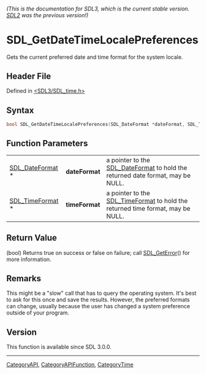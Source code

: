 ###### (This is the documentation for SDL3, which is the current stable version. [SDL2](https://wiki.libsdl.org/SDL2/) was the previous version!)
# SDL_GetDateTimeLocalePreferences

Gets the current preferred date and time format for the system locale.

## Header File

Defined in [<SDL3/SDL_time.h>](https://github.com/libsdl-org/SDL/blob/main/include/SDL3/SDL_time.h)

## Syntax

```c
bool SDL_GetDateTimeLocalePreferences(SDL_DateFormat *dateFormat, SDL_TimeFormat *timeFormat);
```

## Function Parameters

|                                    |                |                                                                                                  |
| ---------------------------------- | -------------- | ------------------------------------------------------------------------------------------------ |
| [SDL_DateFormat](SDL_DateFormat) * | **dateFormat** | a pointer to the [SDL_DateFormat](SDL_DateFormat) to hold the returned date format, may be NULL. |
| [SDL_TimeFormat](SDL_TimeFormat) * | **timeFormat** | a pointer to the [SDL_TimeFormat](SDL_TimeFormat) to hold the returned time format, may be NULL. |

## Return Value

(bool) Returns true on success or false on failure; call
[SDL_GetError](SDL_GetError)() for more information.

## Remarks

This might be a "slow" call that has to query the operating system. It's
best to ask for this once and save the results. However, the preferred
formats can change, usually because the user has changed a system
preference outside of your program.

## Version

This function is available since SDL 3.0.0.

----
[CategoryAPI](CategoryAPI), [CategoryAPIFunction](CategoryAPIFunction), [CategoryTime](CategoryTime)

